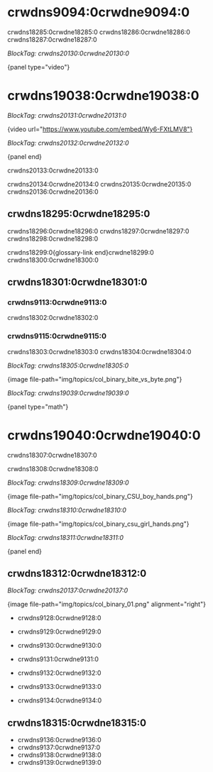 # crwdns9094:0crwdne9094:0

crwdns18285:0crwdne18285:0 crwdns18286:0crwdne18286:0 crwdns18287:0crwdne18287:0

*BlockTag: crwdns20130:0crwdne20130:0*

{panel type="video"}

# crwdns19038:0crwdne19038:0

*BlockTag: crwdns20131:0crwdne20131:0*

{video url="https://www.youtube.com/embed/Wy6-FXtLMV8"}

*BlockTag: crwdns20132:0crwdne20132:0*

{panel end}

crwdns20133:0crwdne20133:0

crwdns20134:0crwdne20134:0 crwdns20135:0crwdne20135:0 crwdns20136:0crwdne20136:0

## crwdns18295:0crwdne18295:0

crwdns18296:0crwdne18296:0 crwdns18297:0crwdne18297:0 crwdns18298:0crwdne18298:0

crwdns18299:0{glossary-link end}crwdne18299:0 crwdns18300:0crwdne18300:0

## crwdns18301:0crwdne18301:0

### crwdns9113:0crwdne9113:0

crwdns18302:0crwdne18302:0

### crwdns9115:0crwdne9115:0

crwdns18303:0crwdne18303:0 crwdns18304:0crwdne18304:0

*BlockTag: crwdns18305:0crwdne18305:0*

{image file-path="img/topics/col_binary_bite_vs_byte.png"}

*BlockTag: crwdns19039:0crwdne19039:0*

{panel type="math"}

# crwdns19040:0crwdne19040:0

crwdns18307:0crwdne18307:0

crwdns18308:0crwdne18308:0

*BlockTag: crwdns18309:0crwdne18309:0*

{image file-path="img/topics/col_binary_CSU_boy_hands.png"}

*BlockTag: crwdns18310:0crwdne18310:0*

{image file-path="img/topics/col_binary_csu_girl_hands.png"}

*BlockTag: crwdns18311:0crwdne18311:0*

{panel end}

## crwdns18312:0crwdne18312:0

*BlockTag: crwdns20137:0crwdne20137:0*

{image file-path="img/topics/col_binary_01.png" alignment="right"}

- crwdns9128:0crwdne9128:0

- crwdns9129:0crwdne9129:0

- crwdns9130:0crwdne9130:0

- crwdns9131:0crwdne9131:0

- crwdns9132:0crwdne9132:0

- crwdns9133:0crwdne9133:0

- crwdns9134:0crwdne9134:0

## crwdns18315:0crwdne18315:0

- crwdns9136:0crwdne9136:0
- crwdns9137:0crwdne9137:0
- crwdns9138:0crwdne9138:0
- crwdns9139:0crwdne9139:0